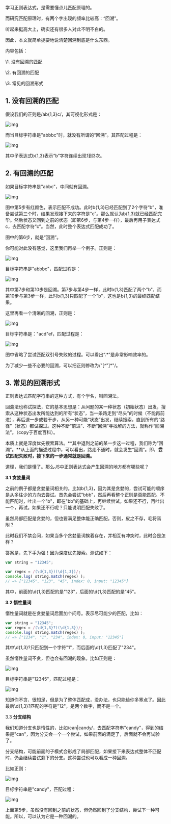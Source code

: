学习正则表达式，是需要懂点儿匹配原理的。

而研究匹配原理时，有两个字出现的频率比较高：“回溯”。

听起来挺高大上，确实还有很多人对此不明不白的。

因此，本文就简单扼要地说清楚回溯到底是什么东西。

内容包括：

\1. 没有回溯的匹配

\2. 有回溯的匹配

\3. 常见的回溯形式

## 1. 没有回溯的匹配

假设我们的正则是/ab{1,3}c/，其可视化形式是：

![img](https://pic2.zhimg.com/80/v2-04def5e967e316f2b7ea3d938fa364f5_1440w.png)

而当目标字符串是"abbbc"时，就没有所谓的“回溯”。其匹配过程是：

![img](https://pic3.zhimg.com/80/v2-c243a389665b1ffbc0c33cf11143d8aa_1440w.png)

其中子表达式b{1,3}表示“b”字符连续出现1到3次。

## 2. 有回溯的匹配

如果目标字符串是"abbc"，中间就有回溯。

![img](https://pic2.zhimg.com/80/v2-3ed842f1e3360394e59e184accac20a1_1440w.png)

图中第5步有红颜色，表示匹配不成功。此时b{1,3}已经匹配到了2个字符“b”，准备尝试第三个时，结果发现接下来的字符是“c”。那么就认为b{1,3}就已经匹配完毕。然后状态又回到之前的状态（即第6步，与第4步一样），最后再用子表达式c，去匹配字符“c”。当然，此时整个表达式匹配成功了。

图中的第6步，就是“回溯”。

你可能对此没有感觉，这里我们再举一个例子。正则是：

![img](https://pic2.zhimg.com/80/v2-37ddc7efcb74a43a55bd61b5578b7345_1440w.png)

目标字符串是"abbbc"，匹配过程是：

![img](https://pic4.zhimg.com/80/v2-946e41a0f5167f52304ca2ff821f8247_1440w.png)

其中第7步和第10步是回溯。第7步与第4步一样，此时b{1,3}匹配了两个"b"，而第10步与第3步一样，此时b{1,3}只匹配了一个"b"，这也是b{1,3}的最终匹配结果。



这里再看一个清晰的回溯，正则是：

![img](https://pic3.zhimg.com/80/v2-98683749bfa64fac3f0b502b75142cea_1440w.png)



目标字符串是："acd"ef，匹配过程是：



![img](https://pic1.zhimg.com/80/v2-c893d2c3fcaad88c7de4dbf52540d4fc_1440w.png)

图中省略了尝试匹配双引号失败的过程。可以看出“.*”是非常影响效率的。



为了减少一些不必要的回溯，可以把正则修改为/"[^"]*"/。

## 3. 常见的回溯形式

正则表达式匹配字符串的这种方式，有个学名，叫回溯法。

回溯法也称试探法，它的基本思想是：从问题的某一种状态（初始状态）出发，搜索从这种状态出发所能达到的所有“状态”，当一条路走到“尽头”的时候（不能再前进），再后退一步或若干步，从另一种可能“状态”出发，继续搜索，直到所有的“路径”（状态）都试探过。这种不断“前进”、不断“回溯”寻找解的方法，就称作“回溯法”。（copy于百度百科）。

本质上就是深度优先搜索算法。**其中退到之前的某一步这一过程，我们称为“回溯”。**从上面的描述过程中，可以看出，路走不通时，就会发生“回溯”。即，**尝试匹配失败时，接下来的一步通常就是回溯。**

道理，我们是懂了。那么JS中正则表达式会产生回溯的地方都有哪些呢？

**3.1 贪婪量词**

之前的例子都是贪婪量词相关的。比如b{1,3}，因为其是贪婪的，尝试可能的顺序是从多往少的方向去尝试。首先会尝试"bbb"，然后再看整个正则是否能匹配。不能匹配时，吐出一个"b"，即在"bb"的基础上，再继续尝试。如果还不行，再吐出一个，再试。如果还不行呢？只能说明匹配失败了。

虽然局部匹配是贪婪的，但也要满足整体能正确匹配。否则，皮之不存，毛将焉附？

此时我们不禁会问，如果当多个贪婪量词挨着存在，并相互有冲突时，此时会是怎样？

答案是，先下手为强！因为深度优先搜索。测试如下：

```js
var string = "12345";

var regex = /(\d{1,3})(\d{1,3})/;
console.log( string.match(regex) );
// => ["12345", "123", "45", index: 0, input: "12345"]
```

其中，前面的\d{1,3}匹配的是"123"，后面的\d{1,3}匹配的是"45"。

**3.2 惰性量词**

惰性量词就是在贪婪量词后面加个问号。表示尽可能少的匹配，比如：

```js
var string = "12345";
var regex = /(\d{1,3}?)(\d{1,3})/;
console.log( string.match(regex) );
// => ["1234", "1", "234", index: 0, input: "12345"]
```

其中\d{1,3}?只匹配到一个字符"1"，而后面的\d{1,3}匹配了"234"。

虽然惰性量词不贪，但也会有回溯的现象。比如正则是：

![img](https://pic2.zhimg.com/80/v2-c4d1875ca917904b976798803598a721_1440w.png)



目标字符串是"12345"，匹配过程是：

![img](https://pic2.zhimg.com/80/v2-4bdddc108169c5ccc7968cd2307c3a69_1440w.png)



知道你不贪、很知足，但是为了整体匹配成，没办法，也只能给你多塞点了。因此最后\d{1,3}?匹配的字符是"12"，是两个数字，而不是一个。

3.3 **分支结构**

我们知道分支也是惰性的，比如/can|candy/，去匹配字符串"candy"，得到的结果是"can"，因为分支会一个一个尝试，如果前面的满足了，后面就不会再试验了。



分支结构，可能前面的子模式会形成了局部匹配，如果接下来表达式整体不匹配时，仍会继续尝试剩下的分支。这种尝试也可以看成一种回溯。



比如正则：

![img](https://pic2.zhimg.com/80/v2-f8028595340eeec2a5a5e93a93e4116d_1440w.png)



目标字符串是"candy"，匹配过程：

![img](https://pic2.zhimg.com/80/v2-6802fdf7edc0d086fb8793937ba9452d_1440w.png)



上面第5步，虽然没有回到之前的状态，但仍然回到了分支结构，尝试下一种可能。所以，可以认为它是一种回溯的。